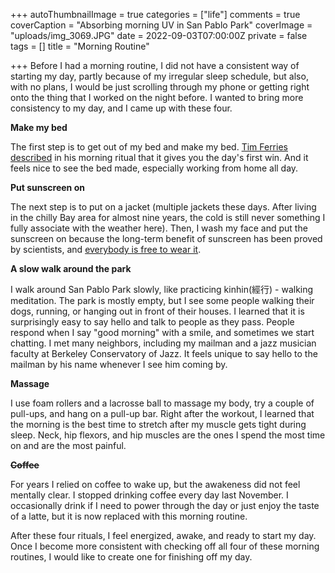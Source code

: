 +++
autoThumbnailImage = true
categories = ["life"]
comments = true
coverCaption = "Absorbing morning UV in San Pablo Park"
coverImage = "uploads/img_3069.JPG"
date = 2022-09-03T07:00:00Z
private = false
tags = []
title = "Morning Routine"

+++
Before I had a morning routine, I did not have a consistent way of starting my day, partly because of my irregular sleep schedule, but also, with no plans, I would be just scrolling through my phone or getting right onto the thing that I worked on the night before. I wanted to bring more consistency to my day, and I came up with these four.

**Make my bed**

The first step is to get out of my bed and make my bed. [Tim Ferries described](https://tim.blog/wp-content/uploads/2018/07/5-morning-rituals-that-help-me-win-the-day-july2018.pdf) in his morning ritual that it gives you the day's first win. And it feels nice to see the bed made, especially working from home all day.

**Put sunscreen on**

The next step is to put on a jacket (multiple jackets these days. After living in the chilly Bay area for almost nine years, the cold is still never something I fully associate with the weather here). Then, I wash my face and put the sunscreen on because the long-term benefit of sunscreen has been proved by scientists, and [everybody is free to wear it](https://www.youtube.com/watch?v=sTJ7AzBIJoI&ab_channel=steffyweffy777).

**A slow walk around the park**

I walk around San Pablo Park slowly, like practicing kinhin(經行) - walking meditation. The park is mostly empty, but I see some people walking their dogs, running, or hanging out in front of their houses. I learned that it is surprisingly easy to say hello and talk to people as they pass. People respond when I say "good morning" with a smile, and sometimes we start chatting. I met many neighbors, including my mailman and a jazz musician faculty at Berkeley Conservatory of Jazz. It feels unique to say hello to the mailman by his name whenever I see him coming by.

**Massage**

I use foam rollers and a lacrosse ball to massage my body, try a couple of pull-ups, and hang on a pull-up bar. Right after the workout, I learned that the morning is the best time to stretch after my muscle gets tight during sleep. Neck, hip flexors, and hip muscles are the ones I spend the most time on and are the most painful.

**~~Coffee~~**

For years I relied on coffee to wake up, but the awakeness did not feel mentally clear. I stopped drinking coffee every day last November. I occasionally drink if I need to power through the day or just enjoy the taste of a latte, but it is now replaced with this morning routine.

After these four rituals, I feel energized, awake, and ready to start my day. Once I become more consistent with checking off all four of these morning routines, I would like to create one for finishing off my day.
